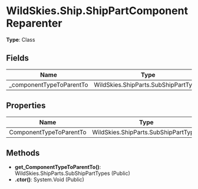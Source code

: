 ﻿# WildSkies.Ship.ShipPartComponentReparenter

**Type**: Class

## Fields

| Name | Type | Access |
|------|------|--------|
| _componentTypeToParentTo | WildSkies.ShipParts.SubShipPartTypes | Private |

## Properties

| Name | Type | Access |
|------|------|--------|
| ComponentTypeToParentTo | WildSkies.ShipParts.SubShipPartTypes | Public |

## Methods

- **get_ComponentTypeToParentTo()**: WildSkies.ShipParts.SubShipPartTypes (Public)
- **.ctor()**: System.Void (Public)

